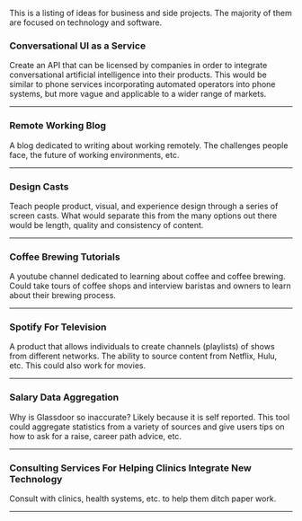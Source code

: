 This is a listing of ideas for business and side projects. The majority of them are focused on technology and software.

### Conversational UI as a Service

Create an API that can be licensed by companies in order to integrate conversational artificial intelligence into their products. This would be similar to phone services incorporating automated operators into phone systems, but more vague and applicable to a wider range of markets.

***

### Remote Working Blog

A blog dedicated to writing about working remotely. The challenges people face, the future of working environments, etc.

***

### Design Casts

Teach people product, visual, and experience design through a series of screen casts. What would separate this from the many options out there would be length, quality and consistency of content.

***

### Coffee Brewing Tutorials

A youtube channel dedicated to learning about coffee and coffee brewing. Could take tours of coffee shops and interview baristas and owners to learn about their brewing process.

***

### Spotify For Television

A product that allows individuals to create channels (playlists) of shows from different networks. The ability to source content from Netflix, Hulu, etc. This could also work for movies.

***

### Salary Data Aggregation

Why is Glassdoor so inaccurate? Likely because it is self reported. This tool could aggregate statistics from a variety of sources and give users tips on how to ask for a raise, career path advice, etc.

***

### Consulting Services For Helping Clinics Integrate New Technology

Consult with clinics, health systems, etc. to help them ditch paper work.

***